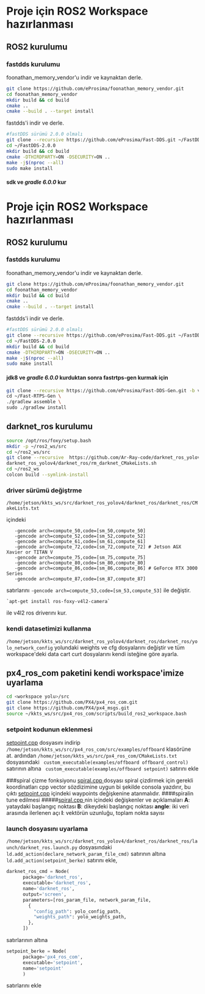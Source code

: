 # **Proje için ROS2 Workspace hazırlanması**
## ROS2 kurulumu
### fastdds kurulumu
foonathan_memory_vendor'u indir ve kaynaktan derle.
```bash
git clone https://github.com/eProsima/foonathan_memory_vendor.git
cd foonathan_memory_vendor
mkdir build && cd build
cmake ..
cmake --build . --target install
```
fastdds'i indir ve derle.
```bash
#fastDDS sürümü 2.0.0 olmalı                                                                                                  +++++++++
git clone --recursive https://github.com/eProsima/Fast-DDS.git ~/FastDDS-2.0.0
cd ~/FastDDS-2.0.0
mkdir build && cd build
cmake -DTHIRDPARTY=ON -DSECURITY=ON ..
make -j$(nproc --all)
sudo make install
```
#### sdk ve *gradle 6.0.0* kur
# **Proje için ROS2 Workspace hazırlanması**
## ROS2 kurulumu
### fastdds kurulumu
foonathan_memory_vendor'u indir ve kaynaktan derle.
```bash
git clone https://github.com/eProsima/foonathan_memory_vendor.git
cd foonathan_memory_vendor
mkdir build && cd build
cmake ..
cmake --build . --target install
```
fastdds'i indir ve derle.
```bash
#fastDDS sürümü 2.0.0 olmalı                                                                                                  +++++++++
git clone --recursive https://github.com/eProsima/Fast-DDS.git ~/FastDDS-2.0.0
cd ~/FastDDS-2.0.0
mkdir build && cd build
cmake -DTHIRDPARTY=ON -DSECURITY=ON ..
make -j$(nproc --all)
sudo make install
```
#### jdk8 ve *gradle 6.0.0* kurduktan sonra fastrtps-gen kurmak için
```bash
git clone --recursive https://github.com/eProsima/Fast-DDS-Gen.git -b v1.0.4 ~/Fast-RTPS-Gen \
cd ~/Fast-RTPS-Gen \
./gradlew assemble \
sudo ./gradlew install
```
## darknet_ros kurulumu
```bash
source /opt/ros/foxy/setup.bash
mkdir -p ~/ros2_ws/src
cd ~/ros2_ws/src
git clone --recursive  https://github.com/Ar-Ray-code/darknet_ros_yolov4.git
darknet_ros_yolov4/darknet_ros/rm_darknet_CMakeLists.sh
cd ~/ros2_ws
colcon build --symlink-install
```
### driver sürümü değiştrme
 `/home/jetson/kkts_ws/src/darknet_ros_yolov4/darknet_ros/darknet_ros/CMakeLists.txt` 
 
 içindeki 
 ```
    -gencode arch=compute_50,code=[sm_50,compute_50]
    -gencode arch=compute_52,code=[sm_52,compute_52]
    -gencode arch=compute_61,code=[sm_61,compute_61]
    -gencode arch=compute_72,code=[sm_72,compute_72] # Jetson AGX Xavier or TITAN V
    -gencode arch=compute_75,code=[sm_75,compute_75]
    -gencode arch=compute_80,code=[sm_80,compute_80]
    -gencode arch=compute_86,code=[sm_86,compute_86] # GeForce RTX 3000 Series
    -gencode arch=compute_87,code=[sm_87,compute_87]
```
satırlarını
   `-gencode arch=compute_53,code=[sm_53,compute_53]` ile değiştir.
   
    `apt-get install ros-foxy-v4l2-camera`
ile v4l2 ros driverını kur.

### kendi datasetimizi kullanma
`/home/jetson/kkts_ws/src/darknet_ros_yolov4/darknet_ros/darknet_ros/yolo_network_config` yolundaki weights ve cfg dosyalarını değiştir ve tüm workspace'deki data cart curt dosyalarını kendi isteğine göre ayarla.
## px4_ros_com paketini kendi workspace'imize uyarlama
```bash
cd <workspace yolu>/src
git clone https://github.com/PX4/px4_ros_com.git 
git clone https://github.com/PX4/px4_msgs.git
source ~/kkts_ws/src/px4_ros_com/scripts/build_ros2_workspace.bash
```
### setpoint kodunun eklenmesi
[setpoint.cpp](https://github.com/DALLI-KAKTUS/PAPALAGI/blob/main/Software/setpoint.cpp "setpoint kodu") dosyasını indirip `/home/jetson/kkts_ws/src/px4_ros_com/src/examples/offboard` klasörüne at. ardından `/home/jetson/kkts_ws/src/px4_ros_com/CMakeLists.txt` dosyasındaki ` custom_executable(examples/offboard offboard_control)`  satırının altına ` custom_executable(examples/offboard setpoint)`  satırını ekle

###spiral çizme fonksiyonu
[spiral.cpp ](hhttps://github.com/DALLI-KAKTUS/PAPALAGI/blob/main/Software/spiral.cppttp:// "spiral.cpp ") dosyası spiral çizdirmek için gerekli koordinatları cpp vector sözdizimine uygun bi şekilde consola yazdırır, bu çıktı [setpoint.cpp](https://github.com/DALLI-KAKTUS/PAPALAGI/blob/main/Software/setpoint.cpp "setpoint kodu") içindeki waypoints değişkenine atanmalıdır.
####spiralin tune edilmesi
#####[spiral.cpp ](hhttps://github.com/DALLI-KAKTUS/PAPALAGI/blob/main/Software/spiral.cppttp:// "spiral.cpp ")nin içindeki değişkenler ve açıklamaları
**A**: yataydaki başlangıç noktası
**B**: dikeydeki başlangıç noktası
**angle**: iki veri arasında ilerlenen açı
**l**: vektörün uzunluğu, toplam nokta sayısı
### launch dosyasını uyarlama
`/home/jetson/kkts_ws/src/darknet_ros_yolov4/darknet_ros/darknet_ros/launch/darknet_ros.launch.py` dosyasındaki     `ld.add_action(declare_network_param_file_cmd)` satırının altına `ld.add_action(setpoint_berke)` satırını ekle, 

```python
darknet_ros_cmd = Node(
      package='darknet_ros',
      executable='darknet_ros',
      name='darknet_ros',
      output='screen',
      parameters=[ros_param_file, network_param_file,
        {
          "config_path": yolo_config_path, 
          "weights_path": yolo_weights_path,
        },
      ])
```
satırlarının altına 
```python
setpoint_berke = Node(
      package='px4_ros_com',
      executable='setpoint',
      name='setpoint'
      )
```
satırlarını ekle
